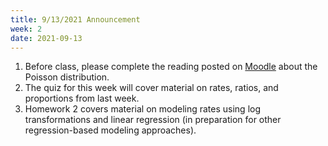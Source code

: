 ```yaml
---
title: 9/13/2021 Announcement
week: 2
date: 2021-09-13
---
```


1. Before class, please complete the reading posted on [Moodle](https://moodle.mtholyoke.edu/) about the Poisson distribution.
2. The quiz for this week will cover material on rates, ratios, and proportions from last week.
3. Homework 2 covers material on modeling rates using log transformations and linear regression (in preparation for other regression-based modeling approaches).